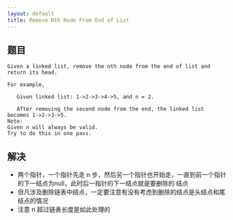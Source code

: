 ```yaml
---
layout: default
title: Remove Nth Node From End of List
---
```



## 题目

```
Given a linked list, remove the nth node from the end of list and return its head.

For example,

   Given linked list: 1->2->3->4->5, and n = 2.

   After removing the second node from the end, the linked list becomes 1->2->3->5.
Note:
Given n will always be valid.
Try to do this in one pass.
```

## 解决

* 两个指针，一个指针先走 n 步，然后另一个指针也开始走，一直到前一个指针的下一结点为null，此时后一指针的下一结点就是要删除的
结点
* 但凡涉及删除链表中结点，一定要注意有没有考虑到删除的结点是头结点和尾结点的情况
* 注意 n 超过链表长度是如此处理的

